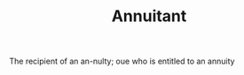 ---
title: Annuitant
letter: A
permalink: "/definitions/annuitant.html"
body: The recipient of an an-nulty; oue who is entitled to an annuity
published_at: '2018-07-07'
layout: post
---